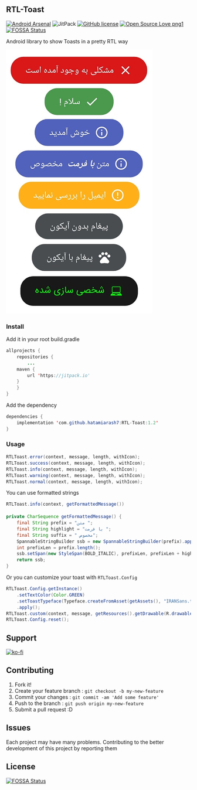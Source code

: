 ## RTL-Toast

[![Android Arsenal](https://img.shields.io/badge/Android%20Arsenal-RTL%20Toast-brightgreen.svg?style=flat)](https://android-arsenal.com/details/1/7695) ![JitPack](https://img.shields.io/jitpack/v/github/hatamiarash7/rtl-toast.svg) [![GitHub license](https://img.shields.io/github/license/hatamiarash7/RTL-Toast.svg)](https://github.com/hatamiarash7/RTL-Toast/blob/master/LICENSE) [![Open Source Love png1](https://badges.frapsoft.com/os/v1/open-source.png?v=103)](https://github.com/ellerbrock/open-source-badges/)
[![FOSSA Status](https://app.fossa.io/api/projects/git%2Bgithub.com%2Fhatamiarash7%2FRTL-Toast.svg?type=shield)](https://app.fossa.io/projects/git%2Bgithub.com%2Fhatamiarash7%2FRTL-Toast?ref=badge_shield)

Android library to show Toasts in a pretty RTL way

![ScreenShot](./assets/template.jpg)

### Install
Add it in your root build.gradle
```java
allprojects {
    repositories {
        ...
	maven {
	    url 'https://jitpack.io'
	}
    }
}
```
Add the dependency
```java
dependencies {
    implementation 'com.github.hatamiarash7:RTL-Toast:1.2'
}
```

### Usage
```java
RTLToast.error(context, message, length, withIcon);
RTLToast.success(context, message, length, withIcon);
RTLToast.info(context, message, length, withIcon);
RTLToast.warning(context, message, length, withIcon);
RTLToast.normal(context, message, length, withIcon);
```

You can use formatted strings
```java
RTLToast.info(context, getFormattedMessage())

private CharSequence getFormattedMessage() {  
    final String prefix = "متن ";  
    final String highlight = "با فرمت ";  
    final String suffix = " مخصوص";  
    SpannableStringBuilder ssb = new SpannableStringBuilder(prefix).append(highlight).append(suffix);  
    int prefixLen = prefix.length();  
    ssb.setSpan(new StyleSpan(BOLD_ITALIC), prefixLen, prefixLen + highlight.length(), Spannable.SPAN_EXCLUSIVE_EXCLUSIVE);  
    return ssb;  
}
```

Or you can customize your toast with `RTLToast.Config`
```java
RTLToast.Config.getInstance()  
    .setTextColor(Color.GREEN)  
    .setToastTypeface(Typeface.createFromAsset(getAssets(), "IRANSans.ttf"))  
    .apply();  
RTLToast.custom(context, message, getResources().getDrawable(R.drawable.laptop512), Color.BLACK, length, withIcon, shouldTint).show();
RTLToast.Config.reset();
```
## Support

[![ko-fi](https://www.ko-fi.com/img/githubbutton_sm.svg)](https://ko-fi.com/D1D1WGU9)

## Contributing

1. Fork it!  
2. Create your feature branch : `git checkout -b my-new-feature`  
3. Commit your changes : `git commit -am 'Add some feature'`    
4. Push to the branch : `git push origin my-new-feature`  
5. Submit a pull request :D  

## Issues

Each project may have many problems. Contributing to the better development of this project by reporting them


## License
[![FOSSA Status](https://app.fossa.io/api/projects/git%2Bgithub.com%2Fhatamiarash7%2FRTL-Toast.svg?type=large)](https://app.fossa.io/projects/git%2Bgithub.com%2Fhatamiarash7%2FRTL-Toast?ref=badge_large)